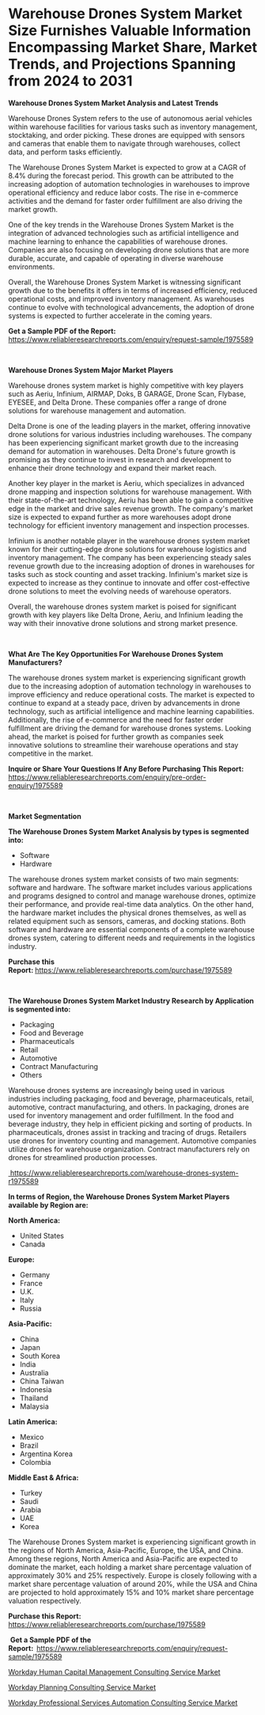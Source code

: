 <p><h1>Warehouse Drones System Market Size Furnishes Valuable Information Encompassing Market Share, Market Trends, and Projections Spanning from 2024 to 2031</h1></p><p><strong>Warehouse Drones System Market Analysis and Latest Trends</strong></p>
<p><p>Warehouse Drones System refers to the use of autonomous aerial vehicles within warehouse facilities for various tasks such as inventory management, stocktaking, and order picking. These drones are equipped with sensors and cameras that enable them to navigate through warehouses, collect data, and perform tasks efficiently.</p><p>The Warehouse Drones System Market is expected to grow at a CAGR of 8.4% during the forecast period. This growth can be attributed to the increasing adoption of automation technologies in warehouses to improve operational efficiency and reduce labor costs. The rise in e-commerce activities and the demand for faster order fulfillment are also driving the market growth.</p><p>One of the key trends in the Warehouse Drones System Market is the integration of advanced technologies such as artificial intelligence and machine learning to enhance the capabilities of warehouse drones. Companies are also focusing on developing drone solutions that are more durable, accurate, and capable of operating in diverse warehouse environments.</p><p>Overall, the Warehouse Drones System Market is witnessing significant growth due to the benefits it offers in terms of increased efficiency, reduced operational costs, and improved inventory management. As warehouses continue to evolve with technological advancements, the adoption of drone systems is expected to further accelerate in the coming years.</p></p>
<p><strong>Get a Sample PDF of the Report:&nbsp;</strong> <a href="https://www.reliableresearchreports.com/enquiry/request-sample/1975589">https://www.reliableresearchreports.com/enquiry/request-sample/1975589</a></p>
<p>&nbsp;</p>
<p><strong>Warehouse Drones System Major Market Players</strong></p>
<p><p>Warehouse drones system market is highly competitive with key players such as Aeriu, Infinium, AIRMAP, Doks, B GARAGE, Drone Scan, Flybase, EYESEE, and Delta Drone. These companies offer a range of drone solutions for warehouse management and automation.</p><p>Delta Drone is one of the leading players in the market, offering innovative drone solutions for various industries including warehouses. The company has been experiencing significant market growth due to the increasing demand for automation in warehouses. Delta Drone's future growth is promising as they continue to invest in research and development to enhance their drone technology and expand their market reach.</p><p>Another key player in the market is Aeriu, which specializes in advanced drone mapping and inspection solutions for warehouse management. With their state-of-the-art technology, Aeriu has been able to gain a competitive edge in the market and drive sales revenue growth. The company's market size is expected to expand further as more warehouses adopt drone technology for efficient inventory management and inspection processes.</p><p>Infinium is another notable player in the warehouse drones system market known for their cutting-edge drone solutions for warehouse logistics and inventory management. The company has been experiencing steady sales revenue growth due to the increasing adoption of drones in warehouses for tasks such as stock counting and asset tracking. Infinium's market size is expected to increase as they continue to innovate and offer cost-effective drone solutions to meet the evolving needs of warehouse operators.</p><p>Overall, the warehouse drones system market is poised for significant growth with key players like Delta Drone, Aeriu, and Infinium leading the way with their innovative drone solutions and strong market presence.</p></p>
<p>&nbsp;</p>
<p><strong>What Are The Key Opportunities For Warehouse Drones System Manufacturers?</strong></p>
<p><p>The warehouse drones system market is experiencing significant growth due to the increasing adoption of automation technology in warehouses to improve efficiency and reduce operational costs. The market is expected to continue to expand at a steady pace, driven by advancements in drone technology, such as artificial intelligence and machine learning capabilities. Additionally, the rise of e-commerce and the need for faster order fulfillment are driving the demand for warehouse drones systems. Looking ahead, the market is poised for further growth as companies seek innovative solutions to streamline their warehouse operations and stay competitive in the market.</p></p>
<p><strong>Inquire or Share Your Questions If Any Before Purchasing This Report:</strong> <a href="https://www.reliableresearchreports.com/enquiry/pre-order-enquiry/1975589">https://www.reliableresearchreports.com/enquiry/pre-order-enquiry/1975589</a></p>
<p>&nbsp;</p>
<p><strong>Market Segmentation</strong></p>
<p><strong>The Warehouse Drones System Market Analysis by types is segmented into:</strong></p>
<p><ul><li>Software</li><li>Hardware</li></ul></p>
<p><p>The warehouse drones system market consists of two main segments: software and hardware. The software market includes various applications and programs designed to control and manage warehouse drones, optimize their performance, and provide real-time data analytics. On the other hand, the hardware market includes the physical drones themselves, as well as related equipment such as sensors, cameras, and docking stations. Both software and hardware are essential components of a complete warehouse drones system, catering to different needs and requirements in the logistics industry.</p></p>
<p><strong>Purchase this Report:&nbsp;</strong><a href="https://www.reliableresearchreports.com/purchase/1975589">https://www.reliableresearchreports.com/purchase/1975589</a></p>
<p>&nbsp;</p>
<p><strong>The Warehouse Drones System Market Industry Research by Application is segmented into:</strong></p>
<p><ul><li>Packaging</li><li>Food and Beverage</li><li>Pharmaceuticals</li><li>Retail</li><li>Automotive</li><li>Contract Manufacturing</li><li>Others</li></ul></p>
<p><p>Warehouse drones systems are increasingly being used in various industries including packaging, food and beverage, pharmaceuticals, retail, automotive, contract manufacturing, and others. In packaging, drones are used for inventory management and order fulfillment. In the food and beverage industry, they help in efficient picking and sorting of products. In pharmaceuticals, drones assist in tracking and tracing of drugs. Retailers use drones for inventory counting and management. Automotive companies utilize drones for warehouse organization. Contract manufacturers rely on drones for streamlined production processes.</p></p>
<p><a href="https://www.reliableresearchreports.com/warehouse-drones-system-r1975589">&nbsp;https://www.reliableresearchreports.com/warehouse-drones-system-r1975589</a></p>
<p><strong>In terms of Region, the Warehouse Drones System Market Players available by Region are:</strong></p>
<p>
    <p> <strong> North America: </strong>
        <ul>
            <li>United States</li>
            <li>Canada</li>
        </ul>
        </p> 
    <p> <strong> Europe: </strong>
        <ul>
            <li>Germany</li>
            <li>France</li>
            <li>U.K.</li>
            <li>Italy</li>
            <li>Russia</li>
        </ul>
        </p> 
    <p> <strong> Asia-Pacific: </strong>
        <ul>
            <li>China</li>
            <li>Japan</li>
            <li>South Korea</li>
            <li>India</li>
            <li>Australia</li>
            <li>China Taiwan</li>
            <li>Indonesia</li>
            <li>Thailand</li>
            <li>Malaysia</li>
        </ul>
        </p> 
    <p> <strong> Latin America: </strong>
        <ul>
            <li>Mexico</li>
            <li>Brazil</li>
            <li>Argentina Korea</li>
            <li>Colombia</li>
        </ul>
        </p> 
    <p> <strong> Middle East & Africa: </strong>
        <ul>
            <li>Turkey</li>
            <li>Saudi</li>
            <li>Arabia</li>
            <li>UAE</li>
            <li>Korea</li>
        </ul>
    </p>
    </p>
<p><p>The Warehouse Drones System market is experiencing significant growth in the regions of North America, Asia-Pacific, Europe, the USA, and China. Among these regions, North America and Asia-Pacific are expected to dominate the market, each holding a market share percentage valuation of approximately 30% and 25% respectively. Europe is closely following with a market share percentage valuation of around 20%, while the USA and China are projected to hold approximately 15% and 10% market share percentage valuation respectively.</p></p>
<p><strong>Purchase this Report: </strong><a href="https://www.reliableresearchreports.com/purchase/1975589">https://www.reliableresearchreports.com/purchase/1975589</a></p>
<p>&nbsp;<strong>Get a Sample PDF of the Report:&nbsp;&nbsp;</strong><a href="https://www.reliableresearchreports.com/enquiry/request-sample/1975589">https://www.reliableresearchreports.com/enquiry/request-sample/1975589</a></p>
<p><strong></strong></p>
<p><p><a href="https://github.com/neilMartin36/Market-Research-Report-List-1/blob/main/workday-human-capital-management-consulting-service-market.md">Workday Human Capital Management Consulting Service Market</a></p><p><a href="https://github.com/sydneyHley85/Market-Research-Report-List-1/blob/main/workday-planning-consulting-service-market.md">Workday Planning Consulting Service Market</a></p><p><a href="https://github.com/JordyBecker/Market-Research-Report-List-1/blob/main/workday-professional-services-automation-consulting-service-market.md">Workday Professional Services Automation Consulting Service Market</a></p></p>